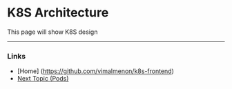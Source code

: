# K8S Architecture

This page will show K8S design

---
### Links
* [Home] (https://github.com/vimalmenon/k8s-frontend)
* [Next Topic (Pods)](https://github.com/vimalmenon/k8s-learn/tree/master/example/Pods)